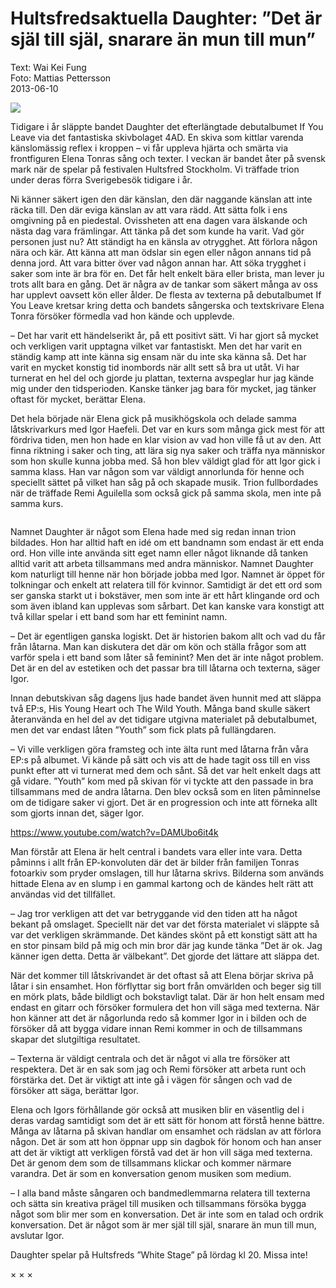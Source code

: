 # Hultsfredsaktuella Daughter: ”Det är själ till själ, snarare än mun till mun”

Text: Wai Kei Fung \
Foto: Mattias Pettersson \
2013-06-10 

<img src="/Images/">

Tidigare i år släppte bandet Daughter det efterlängtade debutalbumet If You Leave via det fantastiska skivbolaget 4AD. En skiva som kittlar varenda känslomässig reflex i kroppen – vi får uppleva hjärta och smärta via frontfiguren Elena Tonras sång och texter. I veckan är bandet åter på svensk mark när de spelar på festivalen Hultsfred Stockholm. Vi träffade trion under deras förra Sverigebesök tidigare i år.

Ni känner säkert igen den där känslan, den där naggande känslan att inte räcka till. Den där eviga känslan av att vara rädd. Att sätta folk i ens omgivning på en piedestal. Ovissheten att ena dagen vara älskande och nästa dag vara främlingar. Att tänka på det som kunde ha varit. Vad gör personen just nu? Att ständigt ha en känsla av otrygghet. Att förlora någon nära och kär. Att känna att man ödslar sin egen eller någon annans tid på denna jord. Att vara bitter över vad någon annan har. Att söka trygghet i saker som inte är bra för en. Det får helt enkelt bära eller brista, man lever ju trots allt bara en gång. Det är några av de tankar som säkert många av oss har upplevt oavsett kön eller ålder. De flesta av texterna på debutalbumet If You Leave kretsar kring detta och bandets sångerska och textskrivare Elena Tonra försöker förmedla vad hon kände och upplevde.

– Det har varit ett händelserikt år, på ett positivt sätt. Vi har gjort så mycket och verkligen varit upptagna vilket var fantastiskt. Men det har varit en ständig kamp att inte känna sig ensam när du inte ska känna så. Det har varit en mycket konstig tid inombords när allt sett så bra ut utåt. Vi har turnerat en hel del och gjorde ju plattan, texterna avspeglar hur jag kände mig under den tidsperioden. Kanske tänker jag bara för mycket, jag tänker oftast för mycket, berättar Elena.

Det hela började när Elena gick på musikhögskola och delade samma låtskrivarkurs med Igor Haefeli. Det var en kurs som många gick mest för att fördriva tiden, men hon hade en klar vision av vad hon ville få ut av den. Att finna riktning i saker och ting, att lära sig nya saker och träffa nya människor som hon skulle kunna jobba med. Så hon blev väldigt glad för att Igor gick i samma klass. Han var någon som var väldigt annorlunda för henne och speciellt sättet på vilket han såg på och skapade musik. Trion fullbordades när de träffade Remi Aguilella som också gick på samma skola, men inte på samma kurs.

<img src="">

Namnet Daughter är något som Elena hade med sig redan innan trion bildades. Hon har alltid haft en idé om ett bandnamn som endast är ett enda ord. Hon ville inte använda sitt eget namn eller något liknande då tanken alltid varit att arbeta tillsammans med andra människor. Namnet Daughter kom naturligt till henne när hon började jobba med Igor. Namnet är öppet för tolkningar och enkelt att relatera till för kvinnor. Samtidigt är det ett ord som ser ganska starkt ut i bokstäver, men som inte är ett hårt klingande ord och som även ibland kan upplevas som sårbart. Det kan kanske vara konstigt att två killar spelar i ett band som har ett feminint namn.

– Det är egentligen ganska logiskt. Det är historien bakom allt och vad du får från låtarna. Man kan diskutera det där om kön och ställa frågor som att varför spela i ett band som låter så feminint? Men det är inte något problem. Det är en del av estetiken och det passar bra till låtarna och texterna, säger Igor.

Innan debutskivan såg dagens ljus hade bandet även hunnit med att släppa två EP:s, His Young Heart och The Wild Youth. Många band skulle säkert återanvända en hel del av det tidigare utgivna materialet på debutalbumet, men det var endast låten ”Youth” som fick plats på fullängdaren.

– Vi ville verkligen göra framsteg och inte älta runt med låtarna från våra EP:s på albumet. Vi kände på sätt och vis att de hade tagit oss till en viss punkt efter att vi turnerat med dem och sånt. Så det var helt enkelt dags att gå vidare. ”Youth” kom med på skivan för vi tyckte att den passade in bra tillsammans med de andra låtarna. Den blev också som en liten påminnelse om de tidigare saker vi gjort. Det är en progression och inte att förneka allt som gjorts innan det, säger Igor.

https://www.youtube.com/watch?v=DAMUbo6it4k

Man förstår att Elena är helt central i bandets vara eller inte vara. Detta påminns i allt från EP-konvoluten där det är bilder från familjen Tonras fotoarkiv som pryder omslagen, till hur låtarna skrivs. Bilderna som används hittade Elena av en slump i en gammal kartong och de kändes helt rätt att användas vid det tillfället.

– Jag tror verkligen att det var betryggande vid den tiden att ha något bekant på omslaget. Speciellt när det var det första materialet vi släppte så var det verkligen skrämmande. Det kändes skönt på ett konstigt sätt att ha en stor pinsam bild på mig och min bror där jag kunde tänka ”Det är ok. Jag känner igen detta. Detta är välbekant”. Det gjorde det lättare att släppa det.

När det kommer till låtskrivandet är det oftast så att Elena börjar skriva på låtar i sin ensamhet. Hon förflyttar sig bort från omvärlden och beger sig till en mörk plats, både bildligt och bokstavligt talat. Där är hon helt ensam med endast en gitarr och försöker formulera det hon vill säga med texterna. När hon känner att det är någorlunda redo så kommer Igor in i bilden och de försöker då att bygga vidare innan Remi kommer in och de tillsammans skapar det slutgiltiga resultatet.

– Texterna är väldigt centrala och det är något vi alla tre försöker att respektera. Det är en sak som jag och Remi försöker att arbeta runt och förstärka det. Det är viktigt att inte gå i vägen för sången och vad de försöker att säga, berättar Igor.

Elena och Igors förhållande gör också att musiken blir en väsentlig del i deras vardag samtidigt som det är ett sätt för honom att förstå henne bättre. Många av låtarna på skivan handlar om ensamhet och rädslan av att förlora någon. Det är som att hon öppnar upp sin dagbok för honom och han anser att det är viktigt att verkligen förstå vad det är hon vill säga med texterna. Det är genom dem som de tillsammans klickar och kommer närmare varandra. Det är som en konversation genom musiken som medium.

– I alla band måste sångaren och bandmedlemmarna relatera till texterna och sätta sin kreativa prägel till musiken och tillsammans försöka bygga något som blir mer som en konversation. Det är inte som en talad och ordrik konversation. Det är något som är mer själ till själ, snarare än mun till mun, avslutar Igor.

Daughter spelar på Hultsfreds ”White Stage” på lördag kl 20. Missa inte!

× × × 

